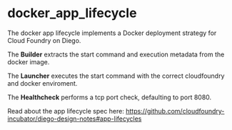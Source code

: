 # docker_app_lifecycle

The docker app lifecycle implements a Docker deployment strategy for Cloud
Foundry on Diego.

The **Builder** extracts the start command and execution metadata from the docker image.

The **Launcher** executes the start command with the correct cloudfoundry and docker enviroment.

The **Healthcheck** performs a tcp port check, defaulting to port 8080.

Read about the app lifecycle spec here: https://github.com/cloudfoundry-incubator/diego-design-notes#app-lifecycles

